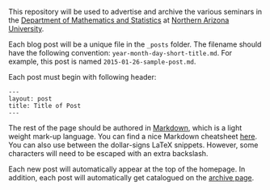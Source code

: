 This repository will be used to advertise and archive the various seminars in the [Department of Mathematics and Statistics](http://nau.edu/cefns/natsci/math/) at [Northern Arizona University](http://nau.edu).

Each blog post will be a unique file in the `_posts` folder.  The filename should have the following convention: `year-month-day-short-title.md`.  For example, this post is named `2015-01-26-sample-post.md`.

Each post must begin with following header:

```
---
layout: post
title: Title of Post
---
```

The rest of the page should be authored in [Markdown](http://en.wikipedia.org/wiki/Markdown), which is a light weight mark-up language.  You can find a nice Markdown cheatsheet [here](https://github.com/adam-p/markdown-here/wiki/Markdown-Cheatsheet#code).  You can also use between the dollar-signs LaTeX snippets.  However, some characters will need to be escaped with an extra backslash.

Each new post will automatically appear at the top of the homepage.  In addition, each post will automatically get catalogued on the [archive page](http://naumathstat.github.io/archive).

